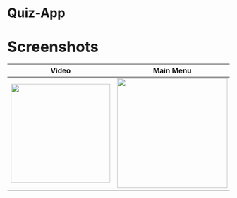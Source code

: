 # Quiz-App

# <span style="font-size:larger;">Screenshots</span>

| Video | Main Menu | Questions & Answers | Updated Score |
|------|-------|------|-------|
|<img width="225" src="https://github.com/asifjahan1/Quiz-App/assets/54774661/3539d990-01c7-4f48-912d-95e353515be4">|<img width="250" src="https://github.com/asifjahan1/Quiz-App/assets/54774661/7606b9b9-d64e-4582-8ddb-5abe9ed73c6c">|<img width="250" src="https://github.com/asifjahan1/Quiz-App/assets/54774661/177b833b-3940-410e-b3f6-92dabd332b11">|<img width="250" src="https://github.com/asifjahan1/Quiz-App/assets/54774661/d281f819-dd06-4a33-9922-84ec8d0ce170">|

